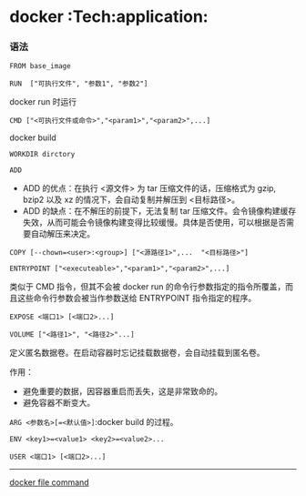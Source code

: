 # docker :Tech:application:
### 语法

`FROM base_image`

`RUN  ["可执行文件", "参数1", "参数2"]`

docker run 时运行

`CMD ["<可执行文件或命令>","<param1>","<param2>",...] `

docker build

`WORKDIR dirctory`

`ADD `

- ADD 的优点：在执行 <源文件> 为 tar 压缩文件的话，压缩格式为 gzip, bzip2 以及 xz 的情况下，会自动复制并解压到 <目标路径>。
- ADD 的缺点：在不解压的前提下，无法复制 tar 压缩文件。会令镜像构建缓存失效，从而可能会令镜像构建变得比较缓慢。具体是否使用，可以根据是否需要自动解压来决定。

`COPY [--chown=<user>:<group>] ["<源路径1>",...  "<目标路径>"]`

`ENTRYPOINT ["<executeable>","<param1>","<param2>",...] ` 

类似于 CMD 指令，但其不会被 docker run 的命令行参数指定的指令所覆盖，而且这些命令行参数会被当作参数送给 ENTRYPOINT 指令指定的程序。

`EXPOSE <端口1> [<端口2>...]`

`VOLUME ["<路径1>", "<路径2>"...]`

定义匿名数据卷。在启动容器时忘记挂载数据卷，会自动挂载到匿名卷。

作用：

- 避免重要的数据，因容器重启而丢失，这是非常致命的。
- 避免容器不断变大。

`ARG <参数名>[=<默认值>]`:docker build 的过程。

`ENV <key1>=<value1> <key2>=<value2>...`

`USER <端口1> [<端口2>...]`

----

[docker file command](https://www.runoob.com/docker/docker-dockerfile.html)
